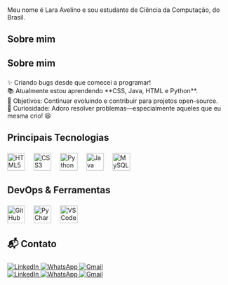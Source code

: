 

###

<p align="left">Meu nome é Lara Avelino e sou estudante de Ciência da Computação, do Brasil.</p>

###

<h2 align="left">Sobre mim</h2>

###

<h2 align="left">Sobre mim</h2>

###

<p align="left">✨ Criando bugs desde que comecei a programar!<br>📚 Atualmente estou aprendendo **CSS, Java, HTML e Python**.<br>🎯 Objetivos: Continuar evoluindo e contribuir para projetos open-source.<br>🎲 Curiosidade: Adoro resolver problemas—especialmente aqueles que eu mesma crio! 😆</p>

###

<h2 align="left">Principais Tecnologias</h2>

###

<div align="left">
  <img src="https://cdn.jsdelivr.net/gh/devicons/devicon/icons/html5/html5-original.svg" height="40" alt="HTML5 logo"  />
  <img width="12" />
  <img src="https://cdn.jsdelivr.net/gh/devicons/devicon/icons/css3/css3-original.svg" height="40" alt="CSS3 logo"  />
  <img width="12" />
  <img src="https://cdn.jsdelivr.net/gh/devicons/devicon/icons/python/python-original.svg" height="40" alt="Python logo"  />
  <img width="12" />
  <img src="https://cdn.jsdelivr.net/gh/devicons/devicon/icons/java/java-original.svg" height="40" alt="Java logo"  />
  <img width="12" />
  <img src="https://cdn.jsdelivr.net/gh/devicons/devicon/icons/mysql/mysql-original.svg" height="40" alt="MySQL logo"  />
</div>

###

<h2 align="left">DevOps & Ferramentas</h2>

###

<div align="left">
  <img src="https://cdn.jsdelivr.net/gh/devicons/devicon/icons/github/github-original.svg" height="40" alt="GitHub logo"  />
  <img width="12" />
  <img src="https://cdn.jsdelivr.net/gh/devicons/devicon/icons/pycharm/pycharm-original.svg" height="40" alt="PyCharm logo"  />
  <img width="12" />
  <img src="https://cdn.jsdelivr.net/gh/devicons/devicon/icons/vscode/vscode-original.svg" height="40" alt="VS Code logo"  />
</div>

###

<h2 align="left">📬 Contato</h2>

###

<div align="left">
  <a href="www.linkedin.com/in/lara-avelino" target="_blank">
    <img src="https://img.shields.io/badge/LinkedIn-%230077B5.svg?style=for-the-badge&logo=linkedin&logoColor=white" alt="LinkedIn" />
  </a>
  <a href="https://wa.me/5535991482635" target="_blank">
    <img src="https://img.shields.io/badge/WhatsApp-%25D366.svg?style=for-the-badge&logo=whatsapp&logoColor=white" alt="WhatsApp" />
  </a>
  <a href="mailto:laraellenavelino06@gmail.com">
    <img src="https://img.shields.io/badge/Gmail-D14836?style=for-the-badge&logo=gmail&logoColor=white" alt="Gmail" />
  </a>
</div>
  <a href="https://www.linkedin.com/in/seu-linkedin" target="_blank">
    <img src="https://img.shields.io/badge/LinkedIn-%230077B5.svg?style=for-the-badge&logo=linkedin&logoColor=white" alt="LinkedIn" />
  </a>
  <a href="https://wa.me/seu-numero" target="_blank">
    <img src="https://img.shields.io/badge/WhatsApp-%25D366.svg?style=for-the-badge&logo=whatsapp&logoColor=white" alt="WhatsApp" />
  </a>
  <a href="mailto:seuemail@gmail.com">
    <img src="https://img.shields.io/badge/Gmail-D14836?style=for-the-badge&logo=gmail&logoColor=white" alt="Gmail" />
  </a>
</div>
